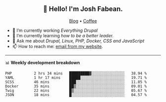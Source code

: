 <h2 align="center">👋 Hello! I'm Josh Fabean.</h2>
<p align="center">
  <a href="https://joshfabean.com">Blog</a> •
  <a href="https://www.buymeacoffee.com/LSxne6Yr4">Coffee</a>
</p>

- 🔭 I’m currently working *Everything Drupal*
- 🌱 I’m currently learning *how to be a better leader.*
- 💬 Ask me about *Drupal, Linux, PHP, Docker, CSS and JavaScript*
- 📫 How to reach me: [email from my website](https://joshfabean.com).

-------

📊 **Weekly development breakdown**
<!--START_SECTION:waka-->

```text
PHP          2 hrs 34 mins   █████████▓░░░░░░░░░░░░░░░   38.94 %
YAML         1 hr 17 mins    █████░░░░░░░░░░░░░░░░░░░░   19.71 %
SCSS         46 mins         ███░░░░░░░░░░░░░░░░░░░░░░   11.85 %
Docker       35 mins         ██▒░░░░░░░░░░░░░░░░░░░░░░   09.01 %
Twig         22 mins         █▒░░░░░░░░░░░░░░░░░░░░░░░   05.67 %
JSON         18 mins         █░░░░░░░░░░░░░░░░░░░░░░░░   04.57 %
```

<!--END_SECTION:waka-->

<!--
**fabean/fabean** is a ✨ _special_ ✨ repository because its `README.md` (this file) appears on your GitHub profile.

Here are some ideas to get you started:

- 🔭 I’m currently working on ...
- 🌱 I’m currently learning ...
- 👯 I’m looking to collaborate on ...
- 🤔 I’m looking for help with ...
- 💬 Ask me about ...
- 📫 How to reach me: ...
- 😄 Pronouns: ...
- ⚡ Fun fact: ...
-->
